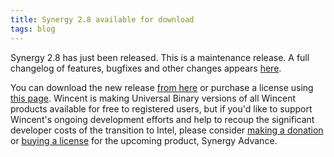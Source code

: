 ```yaml
---
title: Synergy 2.8 available for download
tags: blog
---
```


Synergy 2.8 has just been released. This is a maintenance release. A full changelog of features, bugfixes and other changes appears [here](http://wincent.com/a/products/synergy-classic/history/).

You can download the new release [from here](http://wincent.com/download.php?item=Synergy.dmg) or purchase a license using [this page](https://wincent.com/a/products/synergy-classic/purchase/). Wincent is making Universal Binary versions of all Wincent products available for free to registered users, but if you'd like to support Wincent's ongoing development efforts and help to recoup the significant developer costs of the transition to Intel, please consider [making a donation](https://wincent.com/a/products/synergy-classic/donate/) or [buying a license](https://wincent.com/a/products/synergy-advance/purchase/) for the upcoming product, Synergy Advance.
